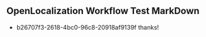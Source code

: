 ## OpenLocalization Workflow Test MarkDown
* b26707f3-2618-4bc0-96c8-20918af9139f thanks!

<!--HONumber=Jul16_HO4-->


